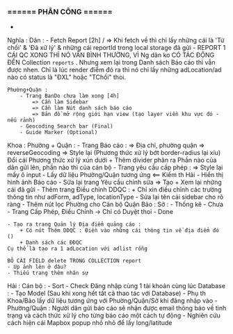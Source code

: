 
### ====== PHÂN CÔNG ======

- 

Nghĩa :
    Dân :
        - Fetch Report [2h] / => Khi fetch về thì chỉ lấy những cái là 'Từ chối' & 'Đã xử lý' & những cái reportId trong local storage đã gửi
        - REPORT 1 CÁI QC XONG THÌ NÓ VẪN BÌNH THƯỜNG, VÌ Ng dân ko CÓ TÁC ĐỘNG ĐẾN Collection `reports` .
        Nhưng xem lại trong Danh sách Báo cáo thì vẫn được nhen.
        Chỉ là lúc render điểm đó ra thì nó chỉ lấy những adLocation/ad nào có status là "ĐXL" hoặc "TChối" thoi.

    Phường+Quận :
        - Trang BanDo chưa làm xong [4h]
            => Cần làm Sidebar
            => Cần làm Nút danh sách báo cáo
            => Bản đồ mở rộng giới hạn view (tạo layer viền khu vực đó - nếu rảnh)
        - Geocoding Search bar (Final)
        - Guide Marker (Optional)

Khoa :
    Phường + Quận :
        - Trang Báo cáo :
            => Địa chỉ, phường quận => reverseGeocoding
            => Style lại (Phương thức xử lý bớt border-radius lại xíu)
            Đổi cái Phương thức xử lý xún dưới + Thêm divider phân ra Phần nào của dân gửi lên, phần nào thì của cán bộ
        - Trang yêu cầu cấp phép :
            => Style lại mấy ô input
        - Lấy dữ liệu Phường/Quận tương ứng <== Kiếm th Hải
        - Hiển thị hình ảnh Báo cáo
        - Sửa lại trang Yêu cầu chỉnh sửa => Tạo + Xem lại những cái đã gửi
        - Thêm trang Điều chỉnh DDQC :
            + Chỉ xin điều chỉnh các trường thông tin như adForm, adType, locationType
        - Sửa lại tên cái sidebar cho rõ ràng
        - Thêm nút lọc Phường cho Cán bộ Quận
Bảo :
    Sở :
    - Thống kê - Chưa
    - Trang Cấp Phép, Điều Chỉnh -> Chỉ có Duyệt thoi  - Done

    - Tạo ra trang Quản lý Địa điểm quảng cáo :
        + Có nút Thêm DDQC : Điền vào những cái thông tin về địa điểm đó ()
        + Danh sách các ĐĐQC
    Cụ thể là tạo ra 1 adLocation với adlist rỗng
    
    BỎ CÁI FIELD delete TRONG COLLECTION report
    - Up ảnh lên ở đâu?
    - Thiếu trang thêm nhân sự
    


Hải :
    Cán bộ :
    - Sort
    - Check Đăng nhập cùng 1 tài khoản cùng lúc
    Database :
    - Tạo Model (Sau khi xong hết tất cả thao tác với Database)
    - Phụ th Khoa/Bảo lấy dữ liệu tương ứng với Phường/Quận/Sở khi đăng nhập vào
    - Phường/Quận : Người dân gửi báo cáo sẽ nhận được email thông báo về tình trạng và cách thức xử lý cho từng báo cáo một cách tự động
    - Nghiên cứu cách hiện cái Mapbox popup nhỏ nhỏ để lấy long/latitude